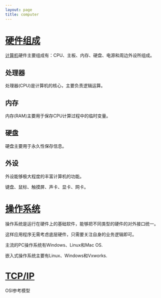 ```yaml
---
layout: page
title: computer
---
```


# [硬件组成](pages/computer/page/computer)

[计算机](https://baike.baidu.com/item/%E8%AE%A1%E7%AE%97%E6%9C%BA)硬件主要组成有：CPU、主板、内存、硬盘、电源和周边外设所组成。

## 处理器

处理器(CPU)是计算机的核心，主要负责逻辑运算。

## 内存

内存(RAM)主要用于保存CPU计算过程中的临时变量。

## 硬盘

硬盘主要用于永久性保存信息。

## 外设

外设能够极大程度的丰富计算机的功能。

键盘、鼠标、触摸屏、声卡、显卡、网卡。

# [操作系统](pages/computer/page/OS)

操作系统是运行在硬件上的基础软件，能够把不同类型的硬件的对外接口统一。

这样应用程序无需考虑底层硬件，只需要关注自身的业务逻辑即可。

主流的PC操作系统有Windows、Linux和Mac OS.

嵌入式操作系统主要有Linux、Windows和Vxworks.

# [TCP/IP](pages/computer/page/tcp_ip)

OSI参考模型